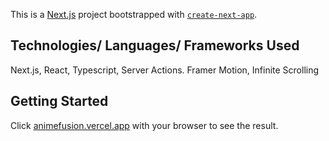 This is a [Next.js](https://nextjs.org/) project bootstrapped with [`create-next-app`](https://github.com/vercel/next.js/tree/canary/packages/create-next-app).

## Technologies/ Languages/ Frameworks Used
Next.js, React, Typescript, Server Actions. Framer Motion, Infinite Scrolling

## Getting Started

Click [animefusion.vercel.app](animefusion.vercel.app) with your browser to see the result.
